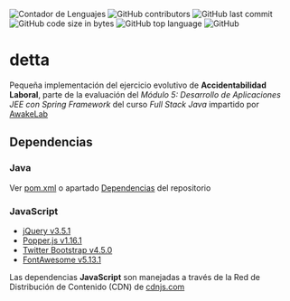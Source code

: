 ![Contador de Lenguajes](https://img.shields.io/github/languages/count/rhacs/detta-v2?style=flat-square) ![GitHub contributors](https://img.shields.io/github/contributors/rhacs/detta-v2?style=flat-square) ![GitHub last commit](https://img.shields.io/github/last-commit/rhacs/detta-v2?style=flat-square) ![GitHub code size in bytes](https://img.shields.io/github/languages/code-size/rhacs/detta-v2?style=flat-square) ![GitHub top language](https://img.shields.io/github/languages/top/rhacs/detta-v2?style=flat-square) ![GitHub](https://img.shields.io/github/license/rhacs/detta-v2?style=flat-square)

# detta
Pequeña implementación del ejercicio evolutivo de **Accidentabilidad Laboral**, parte de la evaluación del *Módulo 5: Desarrollo de Aplicaciones JEE con Spring Framework* del curso *Full Stack Java* impartido por [AwakeLab](https://awakelab.cl)

## Dependencias

### Java
Ver [pom.xml](pom.xml) o apartado [Dependencias](https://github.com/rhacs/detta-v2/network/dependencies) del repositorio

### JavaScript
 - [jQuery v3.5.1](https://jquery.com)
 - [Popper.js v1.16.1](https://popper.js.org/docs/v1)
 - [Twitter Bootstrap v4.5.0](https://getbootstrap.com)
 - [FontAwesome v5.13.1](https://fontawesome.com)

Las dependencias **JavaScript** son manejadas a través de la Red de Distribución de Contenido (CDN) de [cdnjs.com](https://cdnjs.com)